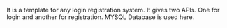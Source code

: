 It is a template for any login registration system. It gives two APIs. One for login and another for registration. MYSQL Database is used here.
